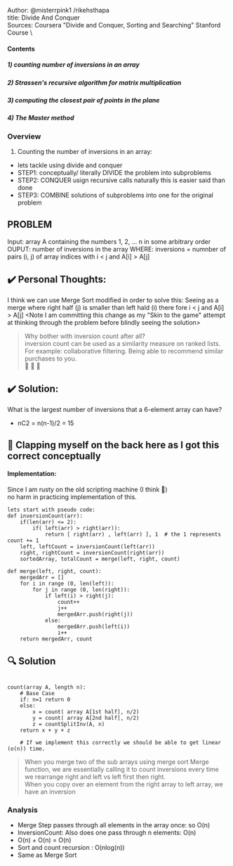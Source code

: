 

Author: @misterrpink1 /rikehsthapa \
title: Divide And Conquer \
Sources: Coursera "Divide and Conquer, Sorting and Searching" Stanford Course \

#### Contents
##### 1) counting number of inversions in an array
##### 2) Strassen's recursive algorithm for matrix multiplication
##### 3) computing the closest pair of points in the plane
##### 4) The Master method

### Overview

1) Counting the number of inversions in an array:

- lets tackle using divide and conquer
- STEP1: conceptually/ literally DIVIDE the problem into subproblems
- STEP2: CONQUER usign recursive calls
naturally this is easier said than done
- STEP3: COMBINE solutions of subproblems into one for the original problem

## PROBLEM
Input: array A containing the numbers 1, 2, ... n in some arbitrary order
OUPUT: number of inversions in the array 
WHERE: inversions = numnber of pairs (i, j) of array indices with i < j and A[i] > A[j]

## :heavy_check_mark: Personal Thoughts:
I think we can use Merge Sort modified in order to solve this:
Seeing as a merge where right half (j) is smaller than left hald (i) there fore i < j and A[i] > A[j] 
<Note I am committing this change as my "Skin to the game" attempt at thinking through the problem before blindly seeing the solution>

> Why bother with inversion count after all? \
> inversion count can be used as a similarity measure on ranked lists. \
> For example: collaborative filtering. Being able to recommend similar purchases to you. \
> :bread: :doughnut: :watermelon:

## :heavy_check_mark: Solution: 
What is the largest number of inversions that a 6-element array can have?
- nC2 = n(n-1)/2 = 15

## :clap: Clapping myself on the back here as I got this correct conceptually
#### Implementation:

Since I am rusty on the old scripting machine (I think :thinking:) \
no harm in practicing implementation of this.
~~~
lets start with pseudo code:
def inversionCount(arr):
    if(len(arr) <= 2):
        if( left(arr) > right(arr)):
            return [ right(arr) , left(arr) ], 1  # the 1 represents count += 1
    left, leftCount = inversionCount(left(arr))
    right, rightCount = inversionCount(right(arr))
    sortedArray, totalCount = merge(left, right, count)

def merge(left, right, count):
    mergedArr = []
    for i in range (0, len(left)):
        for j in range (0, len(right)):
            if left(i) > right(j):
                count++
                j++
                mergedArr.push(right(j))
            else:
                mergedArr.push(left(i))
                i++
    return mergedArr, count
~~~

## :mag: Solution

~~~

count(array A, length n):
    # Base Case
    if: n=1 return 0
    else:
        x = count( array A[1st half], n/2)
        y = count( array A[2nd half], n/2)
        z = countSplitInv(A, n)
    return x + y + z
    
    # If we implement this correctly we should be able to get linear (o(n)) time.

~~~

> When you merge two of the sub arrays using merge sort Merge function, we are essentially calling it to count inversions every time we rearrange right and left vs left first then right. \
> When you copy over an element from the right array to left array, we have an inversion

### Analysis
- Merge Step passes through all elements in the array once: so O(n)
- InversionCount: Also does one pass through n elements: O(n)
- O(n) + O(n) = O(n)
- Sort and count recursion : O(nlog(n))
- Same as Merge Sort
